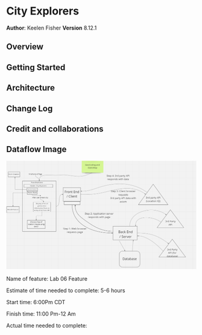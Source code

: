 # City Explorers

**Author**: Keelen Fisher
**Version** 8.12.1

## Overview

## Getting Started

## Architecture

## Change Log

## Credit and collaborations

## Dataflow Image

![wireframe](public/Wireframe%20WRRC%20for%20Lab%2006.png)

Name of feature: Lab 06 Feature

Estimate of time needed to complete: 5-6 hours

Start time: 6:00Pm CDT

Finish time: 11:00 Pm-12 Am

Actual time needed to complete:
